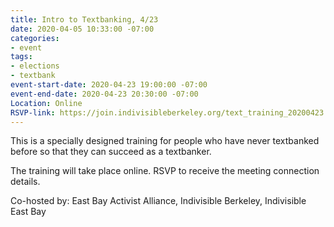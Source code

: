```yaml
---
title: Intro to Textbanking, 4/23
date: 2020-04-05 10:33:00 -07:00
categories:
- event
tags:
- elections
- textbank
event-start-date: 2020-04-23 19:00:00 -07:00
event-end-date: 2020-04-23 20:30:00 -07:00
Location: Online
RSVP-link: https://join.indivisibleberkeley.org/text_training_20200423
---
```


This is a specially designed training for people who have never textbanked before so that they can succeed as a textbanker.

The training will take place online. RSVP to receive the meeting connection details.

Co-hosted by: East Bay Activist Alliance, Indivisible Berkeley, Indivisible East Bay